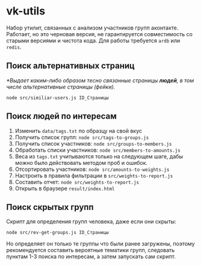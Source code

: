 # vk-utils

Набор утилит, связанных с анализом участников групп аконтакте.
Работает, но это черновая версия, не гарантируется совместимость со старыми версиями и чистота кода.
Для работы требуется `ardb` или `redis`.


## Поиск альтернативных страниц
_*Выдает каким-либо образом тесно связанные страницы __людей__, в том числе альтернативные страницы (фейки)._  

```
node src/similiar-users.js ID_Страницы
```

## Поиск людей по интересам

1. Изменить `data/tags.txt` по образцу на свой вкус
2. Получить список групп: `node src/tags-to-groups.js`
3. Получить список участников: `node src/groups-to-members.js`
4. Обработать списки участников: `node src/members-to-amounts.js`
5. Веса из `tags.txt` учитываются только на следующем шаге, дабы можно было действовать
методом проб и ошибок.
6. Отсортировать участников: `node src/amounts-to-weights.js`
7. Настроить в правила фильтрации в `src/weights-to-report.js`
8. Составить отчет: `node src/weights-to-report.js`
9. Открыть в браузере `result/index.html`

## Поиск скрытых групп

Скрипт для определения групп человека, даже если они скрыты:   
```
node src/rev-get-groups.js ID_Страницы
```

Но определяет он только те группы что были ранее загружены, поэтому
рекомендуется составить вероятные тематики групп, следовать пунктам 1-3 поиска по интересам,
 а затем запускать сам скрипт.